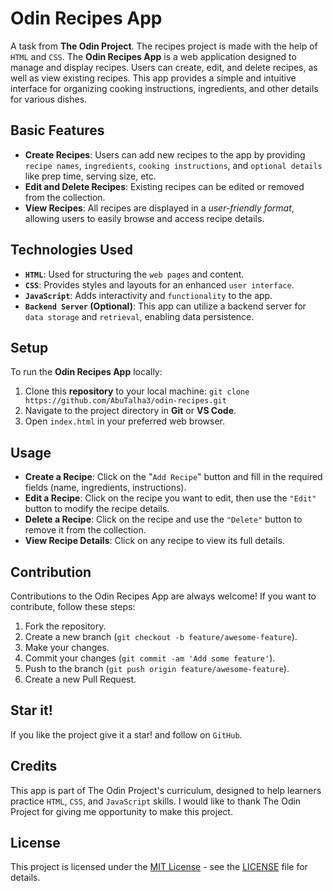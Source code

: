 # Odin Recipes App
A task from **The Odin Project**. The recipes project is made with the help of `HTML` and `CSS`. The **Odin Recipes App** is a web application designed to manage and display recipes. Users can create, edit, and delete recipes, as well as view existing recipes. This app provides a simple and intuitive interface for organizing cooking instructions, ingredients, and other details for various dishes.

## Basic Features

- **Create Recipes**: Users can add new recipes to the app by providing `recipe names`, `ingredients`, `cooking instructions`, and `optional details` like prep time, serving size, etc.
- **Edit and Delete Recipes**: Existing recipes can be edited or removed from the collection.
- **View Recipes**: All recipes are displayed in a *user-friendly format*, allowing users to easily browse and access recipe details.

## Technologies Used

- **`HTML`**: Used for structuring the `web pages` and content.
- **`CSS`**: Provides styles and layouts for an enhanced `user interface`.
- **`JavaScript`**: Adds interactivity and `functionality` to the app.
- **`Backend Server` (Optional)**: This app can utilize a backend server for `data storage` and `retrieval`, enabling data persistence.

## Setup

To run the **Odin Recipes App** locally:

1. Clone this **repository** to your local machine: `git clone https://github.com/AbuTalha3/odin-recipes.git`
2. Navigate to the project directory in **Git** or **VS Code**.
3. Open `index.html` in your preferred web browser.

## Usage

- **Create a Recipe**: Click on the "`Add Recipe`" button and fill in the required fields (name, ingredients, instructions).
- **Edit a Recipe**: Click on the recipe you want to edit, then use the `"Edit"` button to modify the recipe details.
- **Delete a Recipe**: Click on the recipe and use the `"Delete"` button to remove it from the collection.
- **View Recipe Details**: Click on any recipe to view its full details.

## Contribution

Contributions to the Odin Recipes App are always welcome! If you want to contribute, follow these steps:

1. Fork the repository.
2. Create a new branch (`git checkout -b feature/awesome-feature`).
3. Make your changes.
4. Commit your changes (`git commit -am 'Add some feature'`).
5. Push to the branch (`git push origin feature/awesome-feature`).
6. Create a new Pull Request.

## Star it!
If you like the project give it a star! and follow on `GitHub`.

## Credits

This app is part of The Odin Project's curriculum, designed to help learners practice `HTML`, `CSS`, and `JavaScript` skills.
I would like to thank The Odin Project for giving me opportunity to make this project.
## License

This project is licensed under the [MIT License](https://opensource.org/licenses/MIT) - see the [LICENSE](LICENSE) file for details.

